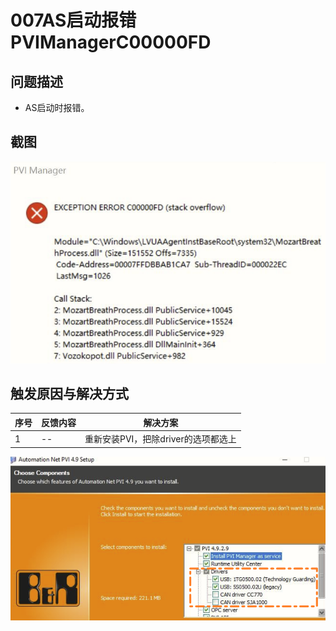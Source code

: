 # 007AS启动报错PVIManagerC00000FD
## 问题描述
- AS启动时报错。
## 截图
![Img](./FILES/007AS启动报错PVIManagerC00000FD.md/img-20220713155636.png)



## 触发原因与解决方式

| 序号 | 反馈内容 | 解决方案 |
| -- | -- | -- |
| 1 | -- | 重新安装PVI，把除driver的选项都选上 |

![Img](./FILES/007AS启动报错PVIManagerC00000FD.md/img-20220713155716.png)
